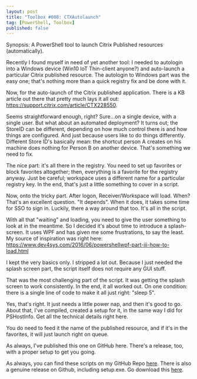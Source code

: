 ```yaml
---
layout: post
title: "Toolbox #008: CTXAutolaunch"
tag: [PowerShell, Toolbox]
published: false
---
```

Synopsis: A PowerShell tool to launch Citrix Published resources (automatically).

Recently I found myself in need of yet another tool: I needed to autologin into a Windows device (Win10 IoT Thin-client anyone?) and auto-launch a particular Citrix published resource. The autologin to Windows part was the easy one; that's nothing more than a quick registry fix and be done with it.

Now, for the auto-launch of the Citrix published application. There is a KB article out there that pretty much lays it all out: https://support.citrix.com/article/CTX228550.

Seems straightforward enough, right?
Sure...on a single device, with a single user. But what about an automated deployment? It turns out; the StoreID can be different, depending on how much control there is and how things are configured. And just because users like to do things differently. Different Store ID's basically mean: the shortcut person A creates on his machine does nothing for Person B on another device. That's something we need to fix.

The nice part: it's all there in the registry. You need to set up favorites or block favorites altogether; then, everything is a favorite for the registry anyway. Just be careful; workspace uses a different name for a particular registry key. In the end, that's just a little something to cover in a script.

Now, onto the tricky part. After logon, Receiver/Workspace will load. When? That's an excellent question. "It depends". When it does, it takes some time for SSO to sign in. Luckily, there a way around that too. It's all in the script.

With all that "waiting" and loading, you need to give the user something to look at in the meantime. So I decided it's about time to introduce a splash-screen. It uses WPF and has given me some frustrations, to say the least. My source of inspiration was right here: https://www.dev4sys.com/2016/06/powershellwpf-part-iii-how-to-load.html

I kept the very basics only. I stripped a lot out. Because I just needed the splash screen part, the script itself does not require any GUI stuff.

That was the most challenging part of the script. It was getting the splash screen to work consistently. In the end, it all worked out. On one condition: there is a single line of code to make it all just right: "sleep 5".

Yes, that's right. It just needs a little power nap, and then it's good to go. About that, I've compiled, created a setup for it, in the same way I did for PSHostInfo. Get all the technical details right here.

You do need to feed it the name of the published resource, and if it's in the favorites, it will just launch right on queue.

As always, I've published this one on GitHub here. There's a release, too, with a proper setup to get you going.

As always, you can find these scripts on my GitHub Repo [here](https://github.com/Cloudsparkle/CTXAutoLaunch).
There is also a genuine release on Github, including setup.exe. Go download this [here](https://github.com/Cloudsparkle/PSHostInfo/releases/tag/v1.0).
